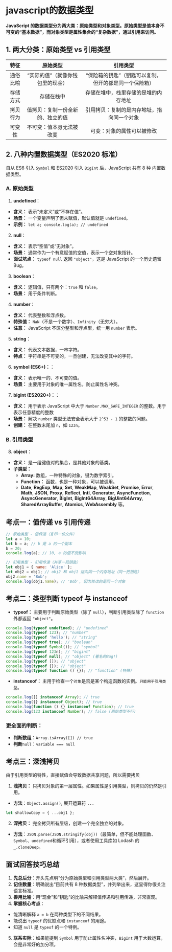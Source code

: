 # javascript的数据类型

**JavaScript 的数据类型分为两大类：原始类型和对象类型。原始类型是值本身不可变的“基本数据”，而对象类型是属性集合的“复杂数据”，通过引用来访问。**

## 1. 两大分类：原始类型 vs 引用类型

|   特征   |             原始类型             |                        引用类型                        |
| :------: | :------------------------------: | :----------------------------------------------------: |
| 通俗比喻 | “实际的值”（就像你钱包里的现金） | “保险箱的钥匙”（钥匙可以复制，但开的都是同一个保险箱） |
| 存储方式 |            存储在栈中            |          存储在堆中，栈里存储的是堆的内存地址          |
| 拷贝行为 | 值拷贝：复制一份全新的、独立的值 |       引用拷贝：复制的是内存地址，指向同一个对象       |
|  可变性  |     不可变：值本身无法被改变     |               可变：对象的属性可以被修改               |

## 2. 八种内置数据类型（ES2020 标准）

自从 ES6 引入 `Symbol` 和 ES2020 引入 `BigInt` 后，JavaScript 共有 8 种 内置数据类型。

### **A. 原始类型**

1. **undefined**：

- **含义：** 表示“未定义”或“不存在值”。
- **场景：** 一个变量声明了但未赋值，默认值就是 `undefined`。
- **示例：** `let a; console.log(a); // undefined`

2. **null**：

- **含义：** 表示“空值”或“无对象”。
- **场景：** 通常作为一个有意赋值的空值，表示一个空对象指针。
- **面试坑点：** `typeof null` 返回 `"object"`，这是 JavaScript 的一个历史遗留 Bug。

3. **boolean**：

- **含义：** 逻辑值，只有两个：`true` 和 `false`。
- **场景：** 用于条件判断。

4. **number**：

- **含义：** 代表整数和浮点数。
- **特殊值：** `NaN`（不是一个数字）、`Infinity`（无穷大）。
- **注意：** JavaScript 不区分整型和浮点型，统一用 `number` 表示。

5. **string**：

- **含义：** 代表文本数据，一串字符。
- **特点：** 字符串是不可变的，一旦创建，无法改变其中的字符。

6. **symbol (ES6+)：**：

- **含义：** 表示唯一的、不可变的值。
- **场景：** 主要用于对象的唯一属性名，防止属性名冲突。

7. **bigint (ES2020+)：**：

- **含义：** 用于表示 JavaScript 中大于 `Number.MAX_SAFE_INTEGER` 的整数。用于表示任意精度的整数
- **场景：** 解决 `number` 类型无法安全表示大于 `2^53 - 1` 的整数的问题。
- **创建：** 在整数末尾加 `n`，如 `123n`。

### B. 引用类型

8. **object**：

- **含义：** 是一组键值对的集合，是其他对象的基类。
- **子类型：**
  - **Array:** 数组，一种特殊的对象，键为数字索引。
  - **Function：** 函数，也是一种对象，可以被调用。
  - **Date**, **RegExp**, **Map**, **Set**, **WeakMap**, **WeakSet**, **Promise**, **Error**, **Math**, **JSON**, **Proxy**, **Reflect**, **Intl**, **Generator**, **AsyncFunction**, **AsyncGenerator**, **BigInt**, **BigInt64Array**, **BigUint64Array**, **SharedArrayBuffer**, **Atomics**, **WebAssembly** 等。

## 考点一：值传递 vs 引用传递

```javascript
// 原始类型 - 值传递（复印一份文件）
let a = 10;
let b = a; // b 是 a 的一个副本
b = 20;
console.log(a); // 10, a 的值不受影响

// 引用类型 - 引用传递（共享一把钥匙）
let obj1 = { name: 'Alice' };
let obj2 = obj1; // obj2 和 obj1 指向同一个内存地址（同一把钥匙）
obj2.name = 'Bob';
console.log(obj1.name); // 'Bob', 因为修改的是同一个对象
```

## 考点二：类型判断 typeof 与 instanceof

- **typeof：** 主要用于判断原始类型（除了 `null`），判断引用类型除了 `function` 外都返回 `"object"`。

```javascript
console.log(typeof undefined); // "undefined"
console.log(typeof 123); // "number"
console.log(typeof 'hello'); // "string"
console.log(typeof true); // "boolean"
console.log(typeof Symbol()); // "symbol"
console.log(typeof 123n); // "bigint"
console.log(typeof null); // "object" (著名的Bug!)
console.log(typeof []); // "object"
console.log(typeof {}); // "object"
console.log(typeof function () {}); // "function" (特殊)
```

- **instanceof：** 主用于检查一个`对象`是否是某个构造函数的实例。`只能用于引用类型`。

```javascript
console.log([] instanceof Array); // true
console.log({} instanceof Object); // true
console.log(function () {} instanceof Function); // true
console.log(123 instanceof Number); // false (原始类型不行)
```

### 更全面的判断：

- **判断数组**：`Array.isArray([]) // true`
- **判断**`null`：`variable === null`

## 考点三：深浅拷贝

由于引用类型的特性，直接赋值会导致数据共享问题，所以需要拷贝

1. **浅拷贝：** 只拷贝对象的第一层属性。如果属性是引用类型，则拷贝的仍然是引用。

- **方法**：`Object.assign()`, 展开运算符 `...`

```javascript
let shallowCopy = { ...obj1 };
```

2. **深拷贝：** 完全拷贝所有层级，创建一个完全独立的对象。

- **方法**：`JSON.parse(JSON.stringify(obj))`（最简单，但不能处理函数、`Symbol`、`undefined`和循环引用），或者使用工具库如 Lodash 的 `_.cloneDeep`。

## 面试回答技巧总结

1. **先总后分**：开头先点明“分为原始类型和引用类型两大类”，然后展开。
2. **记住数量**：明确说出“目前共有 8 种数据类型”，并列举出来，这显得你很关注语言标准。
3. **善用比喻**：用“现金”和“钥匙”的比喻来解释值传递和引用传递，非常直观。
4. **掌握核心考点**：

- 能清晰解释 `a = b` 在两种类型下的不同结果。
- 能说出 `typeof` 的优缺点和 `instanceof` 的用途。
- 知道 `null` 是 `typeof` 的一个特例。

5. **联系实际**：如果能提到 `Symbol` 用于防止属性名冲突，`BigInt` 用于大数运算，会是非常好的加分项。
